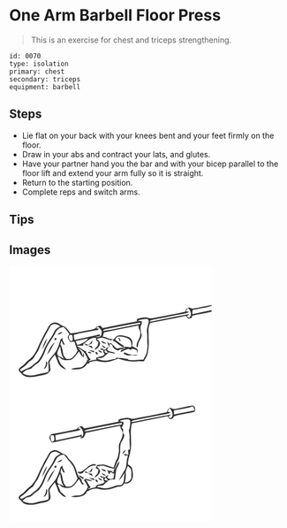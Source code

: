 # One Arm Barbell Floor Press
> This is an exercise for chest and triceps strengthening.

``` 
id: 0070 
type: isolation 
primary: chest 
secondary: triceps 
equipment: barbell 
``` 

## Steps

 - Lie flat on your back with your knees bent and your feet firmly on the floor.
 - Draw in your abs and contract your lats, and glutes.
 - Have your partner hand you the bar and with your bicep parallel to the floor lift and extend your arm fully so it is straight.
 - Return to the starting position.
 - Complete reps and switch arms.

## Tips


## Images

<svg width="275pt" height="173pt" viewBox="0 0 275 173" xmlns="http://www.w3.org/2000/svg">
  <g fill="#FFF">
    <path d="M0 0h275v52.61c-8.11 1.22-16.05 3.31-24.11 4.79-2.33.61-4.48-.63-6.55-1.5-2.92.67-4.44 3.06-5.22 5.78-14.26 3.39-28.76 5.68-43.1 8.7-3.35.9-6.64-.38-9.93-.88-4.24-.26-8.36 1.01-12.41 2.11-.13 1.05-.27 2.1-.4 3.15-15.46 3.03-30.92 6.06-46.37 9.17-1.03-1.07-2.06-2.14-3.08-3.22l-4.75 1.14c-2.22 4.02-7.11 4.04-11.08 4.89-8.26 1.45-16.37 3.79-24.77 4.39-3.06-4.13-5.72-9.14-11.19-10.35-4.01-2.38-8.97-6.33-13.72-3.51-4.35 1.72-5.62 6.49-7.91 10.09-2.86 4.34-4.8 9.18-7.31 13.71-4.31 8.59-7.13 18.66-15.07 24.75-4.16 2.89-7 7.25-11.24 10.03-1.87 1.23-3.83 2.74-4.07 5.16.47 1.69 2.07 2.68 3.18 3.93 2.38 3.27 6.2 5.26 10.24 5.36 7.3.64 14.28-1.92 21.4-3 3.73-.49 6.97-2.96 8.49-6.39-.05-3.65-1.27-7.19-1.22-10.85 1.61-3.77 4.61-6.74 7.18-9.87 1.15 2.73 2.45 5.4 3.39 8.21 1.33 5.71 6.39 10.41 12.02 11.77-2.22-2.66-5.07-4.68-7.33-7.28-1.73-2.98-2.81-6.3-4.32-9.39l2.43-.4c3.62 5.05 10.36 5.01 15.84 3.87 4.74-2.42 7.29-7.42 10.8-11.2 1.6 3.05 3.04 6.5 6.42 7.99.14-1.36.25-2.71.33-4.06-.48-.7-.96-1.41-1.43-2.11.14 1.26.41 3.76.55 5.02-1.14-1.94-2.14-3.97-2.56-6.2-1.67-2.04-3.38-4.05-5.08-6.07 2.44 1.77 5.01 3.38 7.26 5.4 3.24 3.05 4.9 7.27 6.72 11.23-.94.56-1.88 1.13-2.81 1.7l1.89-.22c-2.68 3.54-5.07 8.48-10.02 9.02-4.2.33-8.44.56-12.46 1.97 7.77 1.41 18.27 1.13 22.11-7.16.8-.08 1.59-.15 2.39-.22.32-.47.94-1.42 1.25-1.89 4-1.23 8.27-2.59 12.41-1.11 8.89 2.8 18.07-.29 26.22-3.84 8.33 2.9 17.23 4.84 26.09 3.78 2.94-.54 5.9.32 8.84-.02 2.31-4.02 5.14-8.09 5.51-12.86 2.02-9.95.55-20.1.76-30.15-.01-3.18 1.05-6.23 2.34-9.09 16.1-2.92 32.15-6.18 48.16-9.58 1.3 1.36 2.44 3 4.16 3.89 1.35-.28 2.68-.69 4-1.08.18-.68.54-2.04.72-2.71 8.6-2.77 17.72-3.3 26.41-5.74V173H0V0z"/>
    <path d="M249.11 59.53c8.51-2.43 17.5-2.78 25.88-5.73l.01 1.15v4.74c-8.8 1.65-17.49 3.8-26.31 5.3.12-1.82.14-3.66.42-5.46zM239.84 61.01a91.75 91.75 0 0 1 3.03-4.36c3.42 2.97 5.6 8.89 2.34 12.64-1.37 1.76-2.82-.86-4.13-1.36 1.33-.96 2.66-1.94 3.93-2.98-12.02 2.11-23.98 4.55-35.97 6.86-6.1 1.13-12.11 2.83-18.29 3.48 1.09-2.08 3.41-2.38 5.46-2.82 14.25-2.81 28.47-5.75 42.76-8.32 1.88-.28 3.64-1.07 5.27-2.03-1.1-.28-3.3-.83-4.4-1.11zM174.57 74.21c3.38-2.28 7.59-2.44 11.52-2.66 1.62-.34 2.78 1.08 3.45 2.34-.13 5.47-3.38 10.58-2.42 16.13.87 5.8.01 11.67.7 17.49-.41 5.05-.27 10.62-3.42 14.88-.87 1.44-1.57 2.97-2.26 4.5-6.98-.8-14.01 1.97-20.87-.18v-.83c-1.39-.12-2.77-.27-4.14-.43-3.63-1.56-7.72-.24-11.45-1.51-.44.62-.87 1.25-1.3 1.88-4.6-.04-8.81 2.28-13.4 2.2-4.02.09-8.24-.74-11.68-2.88 3.27-.79 7.62.11 10.02-2.81 1.75-2.03 4.52-2.98 5.8-5.42 3.01.81 6.07 1.64 9.23 1.32-1.87-1.4-4.11-1.92-6.37-2.22-1.29-.52-2.6-1.01-3.91-1.45-.38-.71-.75-1.41-1.12-2.11.88-.89 1.76-1.78 2.63-2.67-1.53.53-3.03 1.14-4.52 1.78l.78 1.27-3.84.57.01-1.24c-1.59-.25-3.17-.51-4.74-.8.2.39.62 1.17.82 1.56 1.2.32 2.4.64 3.61.95-.17 2.11.6 4.05 1.86 5.73-.93.72-1.86 1.46-2.78 2.19-3.01.41-5.92 1.31-8.76 2.39.07.63.22 1.89.29 2.52-3.95.16-7.68 1.53-11.44 2.62 1.16-1.11 2.5-1.98 3.9-2.74-3.1-2.66-4.16-6.98-6.82-10.09l1.62-1.56c-2 1.23-3.49-.5-5.06-1.32-2.91-1.96-6.12-3.49-8.75-5.84 2.94.12 5.9.24 8.83-.17.01-.54.05-1.61.07-2.15 5.29-3.64 10.26-9.76 17.46-8.12-.71 2.72.31 4.65 3.11 5.28-.26 2.04-.82 4.03-1.44 5.99-1.76 1.29-3.22 2.93-3.93 5.03 3.65-1.65 6.9-4.55 7.55-8.67.11-2.92-2.81-4.47-4.56-6.3 2.33-.54 4.61-1.26 6.96-1.7 4.48.58 8.45 2.98 12.9 3.7.63-.55 1.26-1.1 1.9-1.65-4.85.23-8.84-3.16-13.66-3.4.6-1.92 1.22-3.83 1.84-5.74 15.58-3.49 31.26-6.52 46.91-9.67-.99 4.34 3.36 7.48 2.38 11.78-.04 6.38-6.34 11.32-4.91 17.81.27.14.81.41 1.08.54.5-1.74.75-3.54 1.14-5.31 1.06-4.18 4.61-7.57 4.61-12.04-1.33-3.76-2.16-7.92-1.39-11.87 1.18-1.98 2.09-4.09 1.18-6.4-1.74-.13-3.48-.3-5.22-.5m-26.64 19.85c-3.42.64-4.35 4.64-7.46 5.75.21.35.63 1.04.84 1.39 5.32 2.05 8.61 7.34 14.27 8.8.12-.88.42-2.03-.66-2.42-3.86-2.26-7.16-5.3-10.99-7.6.87-2.15 2.32-4.9 5.07-4.55 5.03.02 10.48.87 14.45 4.21 2.74 2.62 2.57 6.64 2.55 10.13-3.42.29-6.84-1.1-10.2-.24l1.69 1.77c-2.32 1.43-6.16 1.95-6.36 5.26 3.39-1.18 6.53-2.93 9.89-4.17 1.69-1.16 2.88 2.06 4.38.62 2.44-1.99 5.52-.14 7.86 1.04.26 1.39.51 2.78.76 4.18.17-1.14.36-2.28.58-3.42-.1-.75-.23-1.49-.4-2.23-2.39-1.61-5.13-2.71-7.55-4.3 2.1-4.31.11-10.6-4.74-12.2-4.42-1.53-9.3-2.87-13.98-2.02m.39 2.39c.5 2.04.34 4.9 3.08 5.29-.54-2.03-1.4-3.97-3.08-5.29m-38.6 8.56c-.91.51-1.82 1.03-2.73 1.54-1.76-.64-3.57-1.18-5.43-1.49 1.06.99 2.26 1.8 3.48 2.57 2.34-.86 4.68-1.71 6.99-2.63.45-1.64.86-3.29 1.25-4.93-1.35 1.52-2.51 3.2-3.56 4.94m15.33-3.65c.94 3.27 4.27 3.54 7.17 3.58-2.16-1.62-4.68-2.61-7.17-3.58m7.61 1.17c1.71 2.31 2 5.24 3.34 7.73.09-1.25.26-3.75.35-4.99 1.2.54 2.41 1.06 3.61 1.63.08 3.32 3.28 5.56 5.96 6.96 1.66 1.19 3.23-.1 4.63-.96 2.33-.11 4.71-.29 6.33-2.24-3.69-.78-7.21.65-10.81 1.08-3.01-2.41-5.29-5.64-8.6-7.72-.45.42-.9.83-1.35 1.24-1.18-.88-2.33-1.8-3.46-2.73m-7.05 4.62c.97 2.17 2.93 4.7 5.56 3.22-1.83-1.12-3.68-2.19-5.56-3.22m-18.6.64c2.13 1.42 4.25 2.95 6.74 3.71-.67-1.18-1.35-2.33-2.04-3.49-1.57-.07-3.14-.15-4.7-.22m.7 6.41c2.56 1.18 5.22 2.08 7.91 2.89-.13-.52-.41-1.56-.54-2.08-2.43-.5-4.89-.81-7.37-.81m12.88-.74c1.11 2.52 3.27 4.21 6.16 3.71-1.78-1.64-3.92-2.82-6.16-3.71m-13.57 3.87c1.38.84 3.3 1.09 4.8.45-.44-1.54-3.18-1.41-4.59-1.73-.05.32-.15.96-.21 1.28m10.34-.98c-.69 1.49 1.17 3.82 2.8 3.27.72-1.41-1.32-3.7-2.8-3.27m37.87 2.44c1.99.81 3.92 1.84 6.01 2.37 2.28.03 4.49-1.01 6.77-.48 2.05.16 4.46 1.41 6.07-.6-5.61.98-11.29-.16-16.35-2.65-1.38-1.43-1.77.69-2.5 1.36z"/>
    <path d="M131.23 85.35c15.43-2.78 30.76-6.36 46.22-8.85l1.05 1.64c-17.23 2.91-34.21 7.32-51.51 9.76 1.12-1.3 2.46-2.42 4.24-2.55zM55.99 81c1.35-1.34 3.21-2.06 4.99-2.62 3.24-.49 5.92 1.84 8.69 3.1-3.2 1.61-6.71 3.41-8.28 6.85-3.95 9.05-11.08 16.37-14.39 25.74-1.76 5.11-4.49 9.81-7.68 14.15-2.22 2.18-5.05 3.63-7.22 5.88-3.79 4.2-9.79 4.71-14.29 7.9-1.58 1.57-4.19-1.14-2.27-2.49 3.51-2.4 6.99-4.87 9.76-8.14 2.56-3.14 7.09-4.38 8.66-8.32 1.83-3.86 5.11-6.87 6.49-10.98C44.49 101.16 50.68 91.28 55.99 81m-11.5 31.99c2.87-4.79 5.4-9.89 7.16-15.2-3.93 4.17-5.4 9.9-7.16 15.2z"/>
    <path d="M66.99 84.91c1.92-1.72 4.49-2.17 6.96-2.5 3.03 2.73 5.16 6.2 7.67 9.38-.75 1.45-1.79 2.82-2.13 4.45.34 2.53 2.07 4.57 3.49 6.59 1.87-.14 3.75-.27 5.62-.43 1.29 4.04 2.4 8.17 4.26 12-1.65 3.83-4.33 7.19-7.47 9.91-2.04 1.9-5 1.32-7.54 1.65-2.26-2.24-4.45-4.78-4.82-8.09-.5-4.14-1.35-8.28-3.56-11.89.52-1.67 1.03-3.35 1.54-5.03.72 1.67 1.4 3.37 2.09 5.06l2.32.92c-.78-2.38-1.76-4.71-3.08-6.85.03-.73.09-2.19.13-2.91-.96.98-2.45 1.56-3.07 2.84-1.85 7.33-4.51 14.78-9.69 20.46-2.29 2.82-4.83 5.49-6.66 8.66-.29 4.66 1.2 9.37.05 14.05-5 2.15-10.58 2.06-15.71 3.79-6.41 1.93-13.7 2-19.37-1.98 1.59-1.53 3.22-3.05 5.15-4.15 2.53-1.08 5.69-.84 7.69-3 2.62-2.77 5.7-4.97 8.89-7.02 5.41-5.31 7.72-12.74 10.59-19.56 2.31-5.67 6.28-10.4 9.37-15.63 2.69-3.4 3.55-8.15 7.28-10.72m-1.56 8.15c2.55-.56 5.46-1.22 6.55-3.91-2.55.56-4.93 1.81-6.55 3.91m-2.07 4.22c-1.27-.01-2.37 1.63-1.68 2.76 1.52 1.34 3.74-2.16 1.68-2.76m-11.85 22.9c4.44-5.21 7.02-11.66 10.58-17.44-5.12 4.63-8.47 10.93-10.58 17.44m-1.66 9.49c.6 3.74-1.14 6.97-3.14 9.97 4.37-1.37 5.27-6.12 4.78-10.11-.41.04-1.23.11-1.64.14zM118.08 84.35c.55-.57 1.65-1.73 2.2-2.31 2.56 1.04 3.76 3.65 5.26 5.77-.29 2.51.56 6-2.08 7.5-1.83 1.67-4.21.7-6.32.32 2.03-.23 4.06-.42 6.09-.6 0-.65-.01-1.94-.01-2.59-11.5 2.78-23.07 5.27-34.66 7.61-.27-2.33-.68-4.64-1.09-6.95 10.44-2.63 21.12-4.24 31.67-6.38 1.41.08 1.89-1.22 2.46-2.22-.88-.04-2.64-.11-3.52-.15z"/>
    <path d="M81.13 94.93c-.07-2.23 2.75-1.34 4.07-1.91.71 2.63 1.69 5.42.54 8.09-3.15 2.24-5.63-3.53-4.61-6.18zM90.34 101.45c5.57-1.11 11.13-2.24 16.7-3.37-.58.73-1.73 2.2-2.31 2.93-3.96 2.51-7.79 5.38-12.69 5.55-.58-1.7-1.14-3.4-1.7-5.11zM68.95 108.43c1.46 6 1.27 12.72 5.87 17.49-2.62-1.83-5.55-3.02-8.5-4.19-3.01-4.38 1.25-9.12 2.63-13.3zM129.67 115.92c-1.18-2.2 1.74-1.71 2.82-2.33l-1.03 1.16c.78.65 2.34 1.97 3.12 2.63-1.5-.14-4.94.92-4.91-1.46z"/>
  </g>
  <g fill="#333">
    <path d="M250.89 57.4c8.06-1.48 16-3.57 24.11-4.79v2.34l-.01-1.15c-8.38 2.95-17.37 3.3-25.88 5.73-.28 1.8-.3 3.64-.42 5.46 8.82-1.5 17.51-3.65 26.31-5.3v1.97c-8.69 2.44-17.81 2.97-26.41 5.74-.18.67-.54 2.03-.72 2.71-1.32.39-2.65.8-4 1.08-1.72-.89-2.86-2.53-4.16-3.89-16.01 3.4-32.06 6.66-48.16 9.58-1.29 2.86-2.35 5.91-2.34 9.09-.21 10.05 1.26 20.2-.76 30.15-.37 4.77-3.2 8.84-5.51 12.86-2.94.34-5.9-.52-8.84.02-8.86 1.06-17.76-.88-26.09-3.78-8.15 3.55-17.33 6.64-26.22 3.84-4.14-1.48-8.41-.12-12.41 1.11-.31.47-.93 1.42-1.25 1.89-.8.07-1.59.14-2.39.22-3.84 8.29-14.34 8.57-22.11 7.16 4.02-1.41 8.26-1.64 12.46-1.97 4.95-.54 7.34-5.48 10.02-9.02l-1.89.22c.93-.57 1.87-1.14 2.81-1.7-1.82-3.96-3.48-8.18-6.72-11.23-2.25-2.02-4.82-3.63-7.26-5.4 1.7 2.02 3.41 4.03 5.08 6.07.42 2.23 1.42 4.26 2.56 6.2-.14-1.26-.41-3.76-.55-5.02.47.7.95 1.41 1.43 2.11-.08 1.35-.19 2.7-.33 4.06-3.38-1.49-4.82-4.94-6.42-7.99-3.51 3.78-6.06 8.78-10.8 11.2-5.48 1.14-12.22 1.18-15.84-3.87l-2.43.4c1.51 3.09 2.59 6.41 4.32 9.39 2.26 2.6 5.11 4.62 7.33 7.28-5.63-1.36-10.69-6.06-12.02-11.77-.94-2.81-2.24-5.48-3.39-8.21-2.57 3.13-5.57 6.1-7.18 9.87-.05 3.66 1.17 7.2 1.22 10.85-1.52 3.43-4.76 5.9-8.49 6.39-7.12 1.08-14.1 3.64-21.4 3-4.04-.1-7.86-2.09-10.24-5.36-1.11-1.25-2.71-2.24-3.18-3.93.24-2.42 2.2-3.93 4.07-5.16 4.24-2.78 7.08-7.14 11.24-10.03 7.94-6.09 10.76-16.16 15.07-24.75 2.51-4.53 4.45-9.37 7.31-13.71 2.29-3.6 3.56-8.37 7.91-10.09 4.75-2.82 9.71 1.13 13.72 3.51 5.47 1.21 8.13 6.22 11.19 10.35 8.4-.6 16.51-2.94 24.77-4.39 3.97-.85 8.86-.87 11.08-4.89l4.75-1.14c1.02 1.08 2.05 2.15 3.08 3.22 15.45-3.11 30.91-6.14 46.37-9.17.13-1.05.27-2.1.4-3.15 4.05-1.1 8.17-2.37 12.41-2.11 3.29.5 6.58 1.78 9.93.88 14.34-3.02 28.84-5.31 43.1-8.7.78-2.72 2.3-5.11 5.22-5.78 2.07.87 4.22 2.11 6.55 1.5m-11.05 3.61c1.1.28 3.3.83 4.4 1.11-1.63.96-3.39 1.75-5.27 2.03-14.29 2.57-28.51 5.51-42.76 8.32-2.05.44-4.37.74-5.46 2.82 6.18-.65 12.19-2.35 18.29-3.48 11.99-2.31 23.95-4.75 35.97-6.86-1.27 1.04-2.6 2.02-3.93 2.98 1.31.5 2.76 3.12 4.13 1.36 3.26-3.75 1.08-9.67-2.34-12.64a91.75 91.75 0 0 0-3.03 4.36m-65.27 13.2c1.74.2 3.48.37 5.22.5.91 2.31 0 4.42-1.18 6.4-.77 3.95.06 8.11 1.39 11.87 0 4.47-3.55 7.86-4.61 12.04-.39 1.77-.64 3.57-1.14 5.31-.27-.13-.81-.4-1.08-.54-1.43-6.49 4.87-11.43 4.91-17.81.98-4.3-3.37-7.44-2.38-11.78-15.65 3.15-31.33 6.18-46.91 9.67-.62 1.91-1.24 3.82-1.84 5.74 4.82.24 8.81 3.63 13.66 3.4-.64.55-1.27 1.1-1.9 1.65-4.45-.72-8.42-3.12-12.9-3.7-2.35.44-4.63 1.16-6.96 1.7 1.75 1.83 4.67 3.38 4.56 6.3-.65 4.12-3.9 7.02-7.55 8.67.71-2.1 2.17-3.74 3.93-5.03.62-1.96 1.18-3.95 1.44-5.99-2.8-.63-3.82-2.56-3.11-5.28-7.2-1.64-12.17 4.48-17.46 8.12-.02.54-.06 1.61-.07 2.15-2.93.41-5.89.29-8.83.17 2.63 2.35 5.84 3.88 8.75 5.84 1.57.82 3.06 2.55 5.06 1.32l-1.62 1.56c2.66 3.11 3.72 7.43 6.82 10.09-1.4.76-2.74 1.63-3.9 2.74 3.76-1.09 7.49-2.46 11.44-2.62-.07-.63-.22-1.89-.29-2.52 2.84-1.08 5.75-1.98 8.76-2.39.92-.73 1.85-1.47 2.78-2.19-1.26-1.68-2.03-3.62-1.86-5.73-1.21-.31-2.41-.63-3.61-.95-.2-.39-.62-1.17-.82-1.56 1.57.29 3.15.55 4.74.8l-.01 1.24 3.84-.57-.78-1.27c1.49-.64 2.99-1.25 4.52-1.78-.87.89-1.75 1.78-2.63 2.67.37.7.74 1.4 1.12 2.11 1.31.44 2.62.93 3.91 1.45 2.26.3 4.5.82 6.37 2.22-3.16.32-6.22-.51-9.23-1.32-1.28 2.44-4.05 3.39-5.8 5.42-2.4 2.92-6.75 2.02-10.02 2.81 3.44 2.14 7.66 2.97 11.68 2.88 4.59.08 8.8-2.24 13.4-2.2.43-.63.86-1.26 1.3-1.88 3.73 1.27 7.82-.05 11.45 1.51 1.37.16 2.75.31 4.14.43v.83c6.86 2.15 13.89-.62 20.87.18.69-1.53 1.39-3.06 2.26-4.5 3.15-4.26 3.01-9.83 3.42-14.88-.69-5.82.17-11.69-.7-17.49-.96-5.55 2.29-10.66 2.42-16.13-.67-1.26-1.83-2.68-3.45-2.34-3.93.22-8.14.38-11.52 2.66m-43.34 11.14c-1.78.13-3.12 1.25-4.24 2.55 17.3-2.44 34.28-6.85 51.51-9.76l-1.05-1.64c-15.46 2.49-30.79 6.07-46.22 8.85M55.99 81c-5.31 10.28-11.5 20.16-15.54 31.07-1.38 4.11-4.66 7.12-6.49 10.98-1.57 3.94-6.1 5.18-8.66 8.32-2.77 3.27-6.25 5.74-9.76 8.14-1.92 1.35.69 4.06 2.27 2.49 4.5-3.19 10.5-3.7 14.29-7.9 2.17-2.25 5-3.7 7.22-5.88 3.19-4.34 5.92-9.04 7.68-14.15 3.31-9.37 10.44-16.69 14.39-25.74 1.57-3.44 5.08-5.24 8.28-6.85-2.77-1.26-5.45-3.59-8.69-3.1-1.78.56-3.64 1.28-4.99 2.62m11 3.91c-3.73 2.57-4.59 7.32-7.28 10.72-3.09 5.23-7.06 9.96-9.37 15.63-2.87 6.82-5.18 14.25-10.59 19.56-3.19 2.05-6.27 4.25-8.89 7.02-2 2.16-5.16 1.92-7.69 3-1.93 1.1-3.56 2.62-5.15 4.15 5.67 3.98 12.96 3.91 19.37 1.98 5.13-1.73 10.71-1.64 15.71-3.79 1.15-4.68-.34-9.39-.05-14.05 1.83-3.17 4.37-5.84 6.66-8.66 5.18-5.68 7.84-13.13 9.69-20.46.62-1.28 2.11-1.86 3.07-2.84-.04.72-.1 2.18-.13 2.91 1.32 2.14 2.3 4.47 3.08 6.85l-2.32-.92c-.69-1.69-1.37-3.39-2.09-5.06-.51 1.68-1.02 3.36-1.54 5.03 2.21 3.61 3.06 7.75 3.56 11.89.37 3.31 2.56 5.85 4.82 8.09 2.54-.33 5.5.25 7.54-1.65 3.14-2.72 5.82-6.08 7.47-9.91-1.86-3.83-2.97-7.96-4.26-12-1.87.16-3.75.29-5.62.43-1.42-2.02-3.15-4.06-3.49-6.59.34-1.63 1.38-3 2.13-4.45-2.51-3.18-4.64-6.65-7.67-9.38-2.47.33-5.04.78-6.96 2.5m51.09-.56c.88.04 2.64.11 3.52.15-.57 1-1.05 2.3-2.46 2.22-10.55 2.14-21.23 3.75-31.67 6.38.41 2.31.82 4.62 1.09 6.95 11.59-2.34 23.16-4.83 34.66-7.61 0 .65.01 1.94.01 2.59-2.03.18-4.06.37-6.09.6 2.11.38 4.49 1.35 6.32-.32 2.64-1.5 1.79-4.99 2.08-7.5-1.5-2.12-2.7-4.73-5.26-5.77-.55.58-1.65 1.74-2.2 2.31M81.13 94.93c-1.02 2.65 1.46 8.42 4.61 6.18 1.15-2.67.17-5.46-.54-8.09-1.32.57-4.14-.32-4.07 1.91m9.21 6.52c.56 1.71 1.12 3.41 1.7 5.11 4.9-.17 8.73-3.04 12.69-5.55.58-.73 1.73-2.2 2.31-2.93-5.57 1.13-11.13 2.26-16.7 3.37m-21.39 6.98c-1.38 4.18-5.64 8.92-2.63 13.3 2.95 1.17 5.88 2.36 8.5 4.19-4.6-4.77-4.41-11.49-5.87-17.49m60.72 7.49c-.03 2.38 3.41 1.32 4.91 1.46-.78-.66-2.34-1.98-3.12-2.63l1.03-1.16c-1.08.62-4 .13-2.82 2.33z"/>
    <path d="M65.43 93.06c1.62-2.1 4-3.35 6.55-3.91-1.09 2.69-4 3.35-6.55 3.91zM147.93 94.06c4.68-.85 9.56.49 13.98 2.02 4.85 1.6 6.84 7.89 4.74 12.2 2.42 1.59 5.16 2.69 7.55 4.3.17.74.3 1.48.4 2.23-.22 1.14-.41 2.28-.58 3.42-.25-1.4-.5-2.79-.76-4.18-2.34-1.18-5.42-3.03-7.86-1.04-1.5 1.44-2.69-1.78-4.38-.62-3.36 1.24-6.5 2.99-9.89 4.17.2-3.31 4.04-3.83 6.36-5.26l-1.69-1.77c3.36-.86 6.78.53 10.2.24.02-3.49.19-7.51-2.55-10.13-3.97-3.34-9.42-4.19-14.45-4.21-2.75-.35-4.2 2.4-5.07 4.55 3.83 2.3 7.13 5.34 10.99 7.6 1.08.39.78 1.54.66 2.42-5.66-1.46-8.95-6.75-14.27-8.8-.21-.35-.63-1.04-.84-1.39 3.11-1.11 4.04-5.11 7.46-5.75zM63.36 97.28c2.06.6-.16 4.1-1.68 2.76-.69-1.13.41-2.77 1.68-2.76z"/>
    <path d="M148.32 96.45c1.68 1.32 2.54 3.26 3.08 5.29-2.74-.39-2.58-3.25-3.08-5.29zM44.49 112.99c1.76-5.3 3.23-11.03 7.16-15.2-1.76 5.31-4.29 10.41-7.16 15.2zM109.72 105.01c1.05-1.74 2.21-3.42 3.56-4.94-.39 1.64-.8 3.29-1.25 4.93-2.31.92-4.65 1.77-6.99 2.63-1.22-.77-2.42-1.58-3.48-2.57 1.86.31 3.67.85 5.43 1.49.91-.51 1.82-1.03 2.73-1.54zM125.05 101.36c2.49.97 5.01 1.96 7.17 3.58-2.9-.04-6.23-.31-7.17-3.58zM51.51 120.18c2.11-6.51 5.46-12.81 10.58-17.44-3.56 5.78-6.14 12.23-10.58 17.44zM132.66 102.53c1.13.93 2.28 1.85 3.46 2.73.45-.41.9-.82 1.35-1.24 3.31 2.08 5.59 5.31 8.6 7.72 3.6-.43 7.12-1.86 10.81-1.08-1.62 1.95-4 2.13-6.33 2.24-1.4.86-2.97 2.15-4.63.96-2.68-1.4-5.88-3.64-5.96-6.96-1.2-.57-2.41-1.09-3.61-1.63-.09 1.24-.26 3.74-.35 4.99-1.34-2.49-1.63-5.42-3.34-7.73zM125.61 107.15c1.88 1.03 3.73 2.1 5.56 3.22-2.63 1.48-4.59-1.05-5.56-3.22zM107.01 107.79c1.56.07 3.13.15 4.7.22.69 1.16 1.37 2.31 2.04 3.49-2.49-.76-4.61-2.29-6.74-3.71zM107.71 114.2c2.48 0 4.94.31 7.37.81.13.52.41 1.56.54 2.08-2.69-.81-5.35-1.71-7.91-2.89zM120.59 113.46c2.24.89 4.38 2.07 6.16 3.71-2.89.5-5.05-1.19-6.16-3.71zM107.02 117.33c.06-.32.16-.96.21-1.28 1.41.32 4.15.19 4.59 1.73-1.5.64-3.42.39-4.8-.45zM117.36 116.35c1.48-.43 3.52 1.86 2.8 3.27-1.63.55-3.49-1.78-2.8-3.27zM155.23 118.79c.73-.67 1.12-2.79 2.5-1.36 5.06 2.49 10.74 3.63 16.35 2.65-1.61 2.01-4.02.76-6.07.6-2.28-.53-4.49.51-6.77.48-2.09-.53-4.02-1.56-6.01-2.37zM49.85 129.67c.41-.03 1.23-.1 1.64-.14.49 3.99-.41 8.74-4.78 10.11 2-3 3.74-6.23 3.14-9.97z"/>
  </g>
</svg>

<svg width="275pt" height="173pt" viewBox="0 0 275 173" xmlns="http://www.w3.org/2000/svg">
  <g fill="#FFF">
    <path d="M0 0h275v173H0V0m224.97 20.54c-2 .42-3.7-.87-5.41-1.62-3.17.37-4.71 2.9-5.33 5.77-14.67 3.38-29.52 5.87-44.27 8.85-3.05.83-5.95-.7-8.91-1.15-4.23-.05-8.36 1-12.37 2.25l-.36 3.08c-15.47 3.11-30.96 6.09-46.42 9.21-1.06-1.09-2.1-2.2-3.14-3.31-3.27.16-5.61 2.08-7.72 4.34-10.56 2.35-21.19 4.66-31.91 6.21-2.52.31-4.27 2.62-4.64 5 .37 2.56 2.04 4.67 3.42 6.77 2.71-.23 5.37-.78 7.98-1.52 10.28-2.31 20.69-4.05 30.89-6.68.62.42 1.24.85 1.85 1.29l-2.87-.16 2.1 1.49c3.93-.4 5.06-4.28 6-7.46 15.5-3.62 31.17-6.49 46.77-9.67.41 2.75 1.73 5.16 3.01 7.57 1.76 5.75-1.66 10.99-3.86 16.04-2.02 4.06.2 8.68-1.13 12.87-.81 2.62-.48 5.59-2 7.96-2.39 3.71-3.4 8.07-4.69 12.24-4.46-.75-8.45-3-12.87-3.88-3.25-.79-6.5.52-9.78.42-.6 1.51-1.18 3.02-1.72 4.55l3.69 1.41c-.31 2.09-.86 4.13-1.46 6.15-1.78 1.34-3.34 2.97-3.85 5.2 3.52-1.9 6.8-4.71 7.49-8.88-.16-2.85-2.84-4.47-4.5-6.47 3.67-.33 7.46-2.08 11.06-.43 4.01 1.54 8.13 2.67 12.38 3.36-.22 1.8-.38 3.62-.96 5.34-.71-.54-2.13-1.64-2.84-2.18l-.76-.19c-1.97.95-3.68-.96-5.43-1.58 2.11 1.6 1.79 4.63 3.31 6.37.93-.97 1.12-3.47 2.96-2.98.41.39 1.22 1.18 1.62 1.57l2.4.44c-.44 2.16-.8 4.33-1.06 6.52-1.38.32-2.75.64-4.13.95-.86-.24-2.58-.72-3.44-.97-.36-.68-.71-1.35-1.06-2.03a7.48 7.48 0 0 0 1.83-2.37c-2.23.05-3.59 2.39-5.52 3.28-1.77-1.34-3.97-1.73-6.03-2.35.2.44.59 1.32.79 1.76 1.19.32 2.37.64 3.57.94-.07 2.12.7 4.06 1.86 5.8-.91.7-1.82 1.41-2.72 2.12-2.75.42-5.43 1.17-8.04 2.11a81.1 81.1 0 0 1-1.67 2.84c-3.53.48-6.91 1.64-10.33 2.62.58-1.57 3.72-1.52 3.71-2.94-2.8-2.97-4.12-7.03-6.67-10.22 2.85 1.62 6.14 2.39 9.35 1.49-2.97-1.06-6.08-1.67-9.1-2.58-.92.55-1.84 1.12-2.74 1.71 2.57 3.02 4.22 6.65 5.75 10.27-1.08.47-2.16.94-3.24 1.4.58-.04 1.75-.13 2.33-.17-2.66 3.7-5.14 8.68-10.22 9.25-4.16.16-8.35.44-12.28 1.91 7.24 1.26 15.72.98 21.07-4.77.09-.53.25-1.58.33-2.1 1.79-.36 3.49-1.01 4.74-2.4 3.85-1.48 8.14-2.64 12.18-1.11 7.58 2.42 15.58.26 22.82-2.31 3.18-1.48 7.06-.41 9.86-2.85.46-.9.94-1.78 1.43-2.66 4.28 1.56 9.35-1.14 10.85-5.35 2.16-4.71.76-9.99-.08-14.84-.61-2.82-3.44-4.09-5.6-5.53-.11-6.44 2.78-12.24 3.5-18.55 2.37-12.26-1.52-24.98 2.02-37.09 16.03-3.11 32.09-6.15 48.04-9.66 1.27 1.46 2.36 3.21 4.14 4.11 2.35-.19 4.03-1.95 5.09-3.9 7.53-2.81 15.7-3.26 23.48-5.13 1.77-.57 4.85-.32 4.95-2.84.38-2.4-.22-6.16-3.02-6.69-8.24 1.07-16.27 3.45-24.47 4.74m-171 60.34c-2.71 5.55-6.38 10.54-8.79 16.25-5.43 9.24-7.81 20.58-16.11 27.9-3.65 2.31-6.32 5.7-9.41 8.64-2.34 2.41-6.53 3.42-6.92 7.29.18 1.86 2.11 2.69 3.29 3.85 1.84 3.23 5.35 4.98 8.95 5.38 5.4.51 10.87-.17 16.04-1.74 4.89-1.05 10.86-1.01 14.31-5.2 2.38-4.42-1.7-9.55-.21-14.12 1.94-3.23 4.42-6.11 6.88-8.94 1.76 3.98 3.55 7.95 4.68 12.16 2.94 3.2 5.96 7.25 10.63 7.7-2.27-2.71-5.03-4.94-7.68-7.25-.96-3.24-2.47-6.27-3.92-9.3.64-.11 1.93-.33 2.58-.45 2.55 4.01 7.37 4.88 11.78 4.42 7.29.53 10.4-7.35 14.78-11.7 1.3 2.4 2.59 4.83 4.07 7.13.82.01 2.44.02 3.26.03-2.16-1.58-4.3-3.55-3.84-6.5-1.44-1.52-2.78-3.13-4.22-4.65-2.67-4.97-3.15-10.83-6.38-15.53-2.05-4.15-6.27-6.54-8.5-10.57-1.5-2.77-4.52-3.91-7.34-4.86-3.22-2.21-6.73-4.63-10.8-4.61-2.7.83-5.59 2.19-7.13 4.67m50.58 20.11c-2.81 1.5-5.12 4.19-8.34 4.71-.93.46-3.94-.63-3.03 1.14 1.13.59 2.3 1.1 3.46 1.62 1.13-.38 2.26-.76 3.38-1.14.99-2.31 3.14-3.68 5.01-5.21 2.12-1.57 4.05-3.54 6.65-4.3 1.99-1.02 4.27-.35 6.34-1.01-.53-1.69-2.57-1.65-4-1.49-3.57 1.06-7.14 2.66-9.47 5.68m5.17 4c-.9.54-1.79 1.08-2.68 1.63-1.45-.33-2.93-1.71-4.46-1.03-.02.2-.07.6-.1.8 3.16 1.99 6.55-.28 9.57-1.39.43-1.68.85-3.36 1.23-5.04-1.32 1.58-2.48 3.28-3.56 5.03m15.24-3.47c1.18 2.91 4.19 3.3 6.95 3.66-.63-.66-1.25-1.31-1.88-1.96-1.7-.52-3.38-1.13-5.07-1.7m.5 5.62c1.17 2.31 3.22 4.52 6.04 3.39-2-1.16-3.98-2.35-6.04-3.39m-18.58.63c2.24 1.43 4.44 3 7.01 3.77-.76-1.19-1.53-2.37-2.3-3.55-1.57-.08-3.14-.15-4.71-.22m-12.1 3.04c.77 2.27 3.59 2.95 5.12 4.63.59-.45 1.18-.9 1.76-1.35-2.31-1.02-4.23-3.26-6.88-3.28m12.9 3.26c2.54 1.26 5.21 2.2 7.91 3.06-.12-.53-.37-1.59-.49-2.12-2.45-.47-4.93-.83-7.42-.94m12.81-.71c1.17 2.57 3.4 4.31 6.36 3.84-1.89-1.63-4.07-2.86-6.36-3.84m-3.15 2.98c-.66 1.5 1.23 3.87 2.85 3.26.65-1.43-1.36-3.67-2.85-3.26z"/>
    <path d="M223.77 22.47c8.58-2.29 17.69-2.57 25.98-5.87.79 1.88 1.53 3.77 2.2 5.7-9.35 1.88-18.67 3.98-28.06 5.67-.02-1.84-.07-3.67-.12-5.5zM214.83 24.02c.99-1.5 2-2.98 3.05-4.43 3.61 3.18 6.07 10.28 1.31 13.46-1.08-.66-2.14-1.35-3.16-2.08 1.37-.99 2.72-2 4.03-3.07-16.38 3.06-32.76 6.17-49.07 9.63-1.75.35-3.55.51-5.32.69 1.26-1.75 3.3-2.35 5.31-2.7 14.33-2.84 28.65-5.8 43.03-8.38 1.89-.29 3.64-1.12 5.3-2.03-1.12-.27-3.36-.82-4.48-1.09zM149.56 36.99c3.51-1.75 7.48-2.45 11.39-2.45 1.44.02 3.28.86 3.48 2.47.12 4.38-.45 8.82-1.94 12.96.98 3.97 1.27 8.08.87 12.16.08 4.34.72 8.69.31 13.04-.57.32-1.71.95-2.28 1.26.2 1.94.4 3.88.61 5.81-2.2-.24-4.4-.4-6.61-.45 1.49 1.24 3.22 3.71 4.87.97.34.45.68.92 1 1.39-2.74 5.98-.81 13.02-4.14 18.85-2.84 4.89-6.09 9.59-8.24 14.87 3.09-3.27 5.72-6.96 7.83-10.94-.79 5.03-.05 10.59-2.77 15.13-2.08 2.87-5.99 1.15-8.84 2.28-4.58 1.62-9.16 3.77-14.13 3.68-3.99.26-7.74-1.43-11.69-1.67.38-.35 1.15-1.05 1.53-1.4l.72-.21c2.37-.55 5.36.15 7.18-1.82 1.97-2.09 4.45-3.6 6.45-5.65 2.66-1.21 5.48-2 8.34-.95.58-3.79 1.02-7.6 1.52-11.4.22-4.83 4.58-8.29 4.53-13.19-3.54 3.24-4.76 8.06-6.9 12.2 1.02-5.87 3.86-11.19 6.52-16.45.5-3.13 1.1-6.24 1.64-9.37-.11-3.54-.22-7.14.62-10.61 1.46-4.28 5.5-7.52 4.73-12.45-.43-.48-1.31-1.44-1.74-1.93.1-1.68.24-3.36.44-5.03-.49-.5-1.45-1.5-1.93-2 .79-2.45 2.55-4.66 2.44-7.33-1.56-1.46-3.92-1.16-5.81-1.77m4.1 44.53c2.18-1.15 3.77-3.05 4.7-5.31-2.38.93-3.96 2.91-4.7 5.31z"/>
    <path d="M106.21 48.35c15.55-2.94 31.05-6.15 46.59-9.1l.12 2.11c-12.11 1.88-24.04 4.74-36.08 6.98-4.98.9-9.9 2.3-14.99 2.52 1.22-1.19 2.59-2.33 4.36-2.51zM93.38 47.47c.48-.73 1.46-2.19 1.95-2.92 4.34 3.06 7.28 9.19 3.47 13.91l-.28-2.57-.67-.82c-.86.7-1.84 1.13-2.93 1.29-10.55 2.1-21 4.75-31.57 6.74-.23-2.35-.52-4.7-.85-7.03 9.37-2.32 18.91-3.86 28.38-5.7 2.14-.5 4.93-.35 5.87-2.81-.85-.02-2.53-.07-3.37-.09zM56.38 56.28c.99.01 2.98.02 3.97.03.88 3.08 2.29 8.41-2.41 8.7-1.58-2.66-2.28-5.68-1.56-8.73zM55.98 81.01c2.12-1.82 5.15-3.39 7.98-2.37 1.99.75 3.82 1.85 5.72 2.79-3.43 1.75-7.14 3.79-8.63 7.57-3.8 8.54-10.48 15.49-13.74 24.31-2.73 6.9-5.89 14.44-12.49 18.47-2.76 2.07-4.93 5.03-8.33 6.12-3.49 1.05-6.54 3.06-9.8 4.61-2.02-.09-2.37-2.62-.62-3.42 3.65-2.27 6.9-5.07 9.77-8.26 2.5-2.81 6.66-4.06 8.11-7.76 1.78-3.72 4.88-6.66 6.32-10.57 4.07-11.06 10.33-21.08 15.71-31.49m-11.52 32.01c2.88-4.83 5.48-9.95 7.2-15.32-3.87 4.27-5.43 9.97-7.2 15.32z"/>
    <path d="M66.99 84.9c1.93-1.7 4.5-2.12 6.95-2.52 2.36 2.25 4.33 4.82 6.2 7.49 3.35 3.54 6.68 7.35 8.28 12.05 1.42 4.22 2.53 8.56 4.45 12.59a29.348 29.348 0 0 1-7.48 9.81c-2.05 1.88-5 1.32-7.53 1.66-6.51-4.86-4.17-13.83-8.39-20.03.53-1.68 1.04-3.38 1.55-5.07.72 1.72 1.39 3.45 2.08 5.17l2.4.84c-1.12-3.18-3.13-6.08-3.34-9.53-1.11 1.08-2.84 1.84-3.02 3.58-.88 4.12-2.53 8.01-4.25 11.84-2.81 6.24-8.45 10.54-11.86 16.39-.25 4.66 1.28 9.39-.01 14.04-5.18 2.14-10.91 2.12-16.2 3.91-6.27 1.83-13.3 1.7-18.83-2.12 1.59-1.51 3.21-3.02 5.12-4.12 2.77-1.13 6.2-1 8.26-3.51 2.44-2.64 5.45-4.59 8.4-6.58 7.6-7.43 8.79-18.69 14.73-27.21 2.4-3.3 4.44-6.83 6.7-10.22 1.69-2.96 2.83-6.47 5.79-8.46m-1.85 8.07c2.71-.39 5.75-1.07 6.87-3.91-2.59.69-4.93 2.06-6.87 3.91m-1.77 4.33c-1.28-.04-2.39 1.65-1.63 2.76 1.53 1.31 3.68-2.19 1.63-2.76m-11.85 23c4.35-5.36 7.03-11.8 10.66-17.64-5.19 4.67-8.61 11.03-10.66 17.64m-1.64 9.38c.55 3.77-1.13 7.01-3.29 9.95 4.52-1.25 5.36-6.13 4.9-10.15l-1.61.2zM161.04 97.62c2.07 1.66 4.21 3.57 4.69 6.32.43 3.38.21 6.79.27 10.19-1.62 3.71-4.95 6.19-9.09 6.14 1.31-3.92 1.66-8.07 1.3-12.18-.61-3.78 1.88-6.98 2.83-10.47z"/>
    <path d="M68.99 108.37c1.34 6.05 1.27 12.83 5.91 17.59-2.42-1.53-4.94-2.87-7.64-3.8-1.74-.45-2.02-2.62-2.09-4.13.71-3.41 2.47-6.49 3.82-9.66zM130.06 117.08c-1.77-1.21.44-2.6.9-3.81 1.09 1.57 2.36 3.01 3.64 4.43-1.52-.13-3.06-.19-4.54-.62z"/>
  </g>
  <g fill="#333">
    <path d="M224.97 20.54c8.2-1.29 16.23-3.67 24.47-4.74 2.8.53 3.4 4.29 3.02 6.69-.1 2.52-3.18 2.27-4.95 2.84-7.78 1.87-15.95 2.32-23.48 5.13-1.06 1.95-2.74 3.71-5.09 3.9-1.78-.9-2.87-2.65-4.14-4.11-15.95 3.51-32.01 6.55-48.04 9.66-3.54 12.11.35 24.83-2.02 37.09-.72 6.31-3.61 12.11-3.5 18.55 2.16 1.44 4.99 2.71 5.6 5.53.84 4.85 2.24 10.13.08 14.84-1.5 4.21-6.57 6.91-10.85 5.35-.49.88-.97 1.76-1.43 2.66-2.8 2.44-6.68 1.37-9.86 2.85-7.24 2.57-15.24 4.73-22.82 2.31-4.04-1.53-8.33-.37-12.18 1.11-1.25 1.39-2.95 2.04-4.74 2.4-.08.52-.24 1.57-.33 2.1-5.35 5.75-13.83 6.03-21.07 4.77 3.93-1.47 8.12-1.75 12.28-1.91 5.08-.57 7.56-5.55 10.22-9.25-.58.04-1.75.13-2.33.17 1.08-.46 2.16-.93 3.24-1.4-1.53-3.62-3.18-7.25-5.75-10.27.9-.59 1.82-1.16 2.74-1.71 3.02.91 6.13 1.52 9.1 2.58-3.21.9-6.5.13-9.35-1.49 2.55 3.19 3.87 7.25 6.67 10.22.01 1.42-3.13 1.37-3.71 2.94 3.42-.98 6.8-2.14 10.33-2.62a81.1 81.1 0 0 0 1.67-2.84c2.61-.94 5.29-1.69 8.04-2.11.9-.71 1.81-1.42 2.72-2.12-1.16-1.74-1.93-3.68-1.86-5.8-1.2-.3-2.38-.62-3.57-.94-.2-.44-.59-1.32-.79-1.76 2.06.62 4.26 1.01 6.03 2.35 1.93-.89 3.29-3.23 5.52-3.28a7.48 7.48 0 0 1-1.83 2.37c.35.68.7 1.35 1.06 2.03.86.25 2.58.73 3.44.97 1.38-.31 2.75-.63 4.13-.95.26-2.19.62-4.36 1.06-6.52l-2.4-.44c-.4-.39-1.21-1.18-1.62-1.57-1.84-.49-2.03 2.01-2.96 2.98-1.52-1.74-1.2-4.77-3.31-6.37 1.75.62 3.46 2.53 5.43 1.58l.76.19c.71.54 2.13 1.64 2.84 2.18.58-1.72.74-3.54.96-5.34-4.25-.69-8.37-1.82-12.38-3.36-3.6-1.65-7.39.1-11.06.43 1.66 2 4.34 3.62 4.5 6.47-.69 4.17-3.97 6.98-7.49 8.88.51-2.23 2.07-3.86 3.85-5.2.6-2.02 1.15-4.06 1.46-6.15l-3.69-1.41c.54-1.53 1.12-3.04 1.72-4.55 3.28.1 6.53-1.21 9.78-.42 4.42.88 8.41 3.13 12.87 3.88 1.29-4.17 2.3-8.53 4.69-12.24 1.52-2.37 1.19-5.34 2-7.96 1.33-4.19-.89-8.81 1.13-12.87 2.2-5.05 5.62-10.29 3.86-16.04-1.28-2.41-2.6-4.82-3.01-7.57-15.6 3.18-31.27 6.05-46.77 9.67-.94 3.18-2.07 7.06-6 7.46l-2.1-1.49 2.87.16c-.61-.44-1.23-.87-1.85-1.29-10.2 2.63-20.61 4.37-30.89 6.68-2.61.74-5.27 1.29-7.98 1.52-1.38-2.1-3.05-4.21-3.42-6.77.37-2.38 2.12-4.69 4.64-5 10.72-1.55 21.35-3.86 31.91-6.21 2.11-2.26 4.45-4.18 7.72-4.34 1.04 1.11 2.08 2.22 3.14 3.31 15.46-3.12 30.95-6.1 46.42-9.21l.36-3.08c4.01-1.25 8.14-2.3 12.37-2.25 2.96.45 5.86 1.98 8.91 1.15 14.75-2.98 29.6-5.47 44.27-8.85.62-2.87 2.16-5.4 5.33-5.77 1.71.75 3.41 2.04 5.41 1.62m-1.2 1.93c.05 1.83.1 3.66.12 5.5 9.39-1.69 18.71-3.79 28.06-5.67-.67-1.93-1.41-3.82-2.2-5.7-8.29 3.3-17.4 3.58-25.98 5.87m-8.94 1.55c1.12.27 3.36.82 4.48 1.09-1.66.91-3.41 1.74-5.3 2.03-14.38 2.58-28.7 5.54-43.03 8.38-2.01.35-4.05.95-5.31 2.7 1.77-.18 3.57-.34 5.32-.69 16.31-3.46 32.69-6.57 49.07-9.63a85.574 85.574 0 0 1-4.03 3.07c1.02.73 2.08 1.42 3.16 2.08 4.76-3.18 2.3-10.28-1.31-13.46-1.05 1.45-2.06 2.93-3.05 4.43m-65.27 12.97c1.89.61 4.25.31 5.81 1.77.11 2.67-1.65 4.88-2.44 7.33.48.5 1.44 1.5 1.93 2-.2 1.67-.34 3.35-.44 5.03.43.49 1.31 1.45 1.74 1.93.77 4.93-3.27 8.17-4.73 12.45-.84 3.47-.73 7.07-.62 10.61-.54 3.13-1.14 6.24-1.64 9.37-2.66 5.26-5.5 10.58-6.52 16.45 2.14-4.14 3.36-8.96 6.9-12.2.05 4.9-4.31 8.36-4.53 13.19-.5 3.8-.94 7.61-1.52 11.4-2.86-1.05-5.68-.26-8.34.95-2 2.05-4.48 3.56-6.45 5.65-1.82 1.97-4.81 1.27-7.18 1.82l-.72.21c-.38.35-1.15 1.05-1.53 1.4 3.95.24 7.7 1.93 11.69 1.67 4.97.09 9.55-2.06 14.13-3.68 2.85-1.13 6.76.59 8.84-2.28 2.72-4.54 1.98-10.1 2.77-15.13a50.081 50.081 0 0 1-7.83 10.94c2.15-5.28 5.4-9.98 8.24-14.87 3.33-5.83 1.4-12.87 4.14-18.85-.32-.47-.66-.94-1-1.39-1.65 2.74-3.38.27-4.87-.97 2.21.05 4.41.21 6.61.45-.21-1.93-.41-3.87-.61-5.81.57-.31 1.71-.94 2.28-1.26.41-4.35-.23-8.7-.31-13.04.4-4.08.11-8.19-.87-12.16 1.49-4.14 2.06-8.58 1.94-12.96-.2-1.61-2.04-2.45-3.48-2.47-3.91 0-7.88.7-11.39 2.45m-43.35 11.36c-1.77.18-3.14 1.32-4.36 2.51 5.09-.22 10.01-1.62 14.99-2.52 12.04-2.24 23.97-5.1 36.08-6.98l-.12-2.11c-15.54 2.95-31.04 6.16-46.59 9.1m-12.83-.88c.84.02 2.52.07 3.37.09-.94 2.46-3.73 2.31-5.87 2.81-9.47 1.84-19.01 3.38-28.38 5.7.33 2.33.62 4.68.85 7.03 10.57-1.99 21.02-4.64 31.57-6.74 1.09-.16 2.07-.59 2.93-1.29l.67.82.28 2.57c3.81-4.72.87-10.85-3.47-13.91-.49.73-1.47 2.19-1.95 2.92m-37 8.81c-.72 3.05-.02 6.07 1.56 8.73 4.7-.29 3.29-5.62 2.41-8.7-.99-.01-2.98-.02-3.97-.03m104.66 41.34c-.95 3.49-3.44 6.69-2.83 10.47.36 4.11.01 8.26-1.3 12.18 4.14.05 7.47-2.43 9.09-6.14-.06-3.4.16-6.81-.27-10.19-.48-2.75-2.62-4.66-4.69-6.32m-30.98 19.46c1.48.43 3.02.49 4.54.62-1.28-1.42-2.55-2.86-3.64-4.43-.46 1.21-2.67 2.6-.9 3.81z"/>
    <path d="M53.97 80.88c1.54-2.48 4.43-3.84 7.13-4.67 4.07-.02 7.58 2.4 10.8 4.61 2.82.95 5.84 2.09 7.34 4.86 2.23 4.03 6.45 6.42 8.5 10.57 3.23 4.7 3.71 10.56 6.38 15.53 1.44 1.52 2.78 3.13 4.22 4.65-.46 2.95 1.68 4.92 3.84 6.5-.82-.01-2.44-.02-3.26-.03-1.48-2.3-2.77-4.73-4.07-7.13-4.38 4.35-7.49 12.23-14.78 11.7-4.41.46-9.23-.41-11.78-4.42-.65.12-1.94.34-2.58.45 1.45 3.03 2.96 6.06 3.92 9.3 2.65 2.31 5.41 4.54 7.68 7.25-4.67-.45-7.69-4.5-10.63-7.7-1.13-4.21-2.92-8.18-4.68-12.16-2.46 2.83-4.94 5.71-6.88 8.94-1.49 4.57 2.59 9.7.21 14.12-3.45 4.19-9.42 4.15-14.31 5.2-5.17 1.57-10.64 2.25-16.04 1.74-3.6-.4-7.11-2.15-8.95-5.38-1.18-1.16-3.11-1.99-3.29-3.85.39-3.87 4.58-4.88 6.92-7.29 3.09-2.94 5.76-6.33 9.41-8.64 8.3-7.32 10.68-18.66 16.11-27.9 2.41-5.71 6.08-10.7 8.79-16.25m2.01.13c-5.38 10.41-11.64 20.43-15.71 31.49-1.44 3.91-4.54 6.85-6.32 10.57-1.45 3.7-5.61 4.95-8.11 7.76-2.87 3.19-6.12 5.99-9.77 8.26-1.75.8-1.4 3.33.62 3.42 3.26-1.55 6.31-3.56 9.8-4.61 3.4-1.09 5.57-4.05 8.33-6.12 6.6-4.03 9.76-11.57 12.49-18.47 3.26-8.82 9.94-15.77 13.74-24.31 1.49-3.78 5.2-5.82 8.63-7.57-1.9-.94-3.73-2.04-5.72-2.79-2.83-1.02-5.86.55-7.98 2.37m11.01 3.89c-2.96 1.99-4.1 5.5-5.79 8.46-2.26 3.39-4.3 6.92-6.7 10.22-5.94 8.52-7.13 19.78-14.73 27.21-2.95 1.99-5.96 3.94-8.4 6.58-2.06 2.51-5.49 2.38-8.26 3.51-1.91 1.1-3.53 2.61-5.12 4.12 5.53 3.82 12.56 3.95 18.83 2.12 5.29-1.79 11.02-1.77 16.2-3.91 1.29-4.65-.24-9.38.01-14.04 3.41-5.85 9.05-10.15 11.86-16.39 1.72-3.83 3.37-7.72 4.25-11.84.18-1.74 1.91-2.5 3.02-3.58.21 3.45 2.22 6.35 3.34 9.53l-2.4-.84c-.69-1.72-1.36-3.45-2.08-5.17-.51 1.69-1.02 3.39-1.55 5.07 4.22 6.2 1.88 15.17 8.39 20.03 2.53-.34 5.48.22 7.53-1.66 3.15-2.68 5.72-6.07 7.48-9.81-1.92-4.03-3.03-8.37-4.45-12.59-1.6-4.7-4.93-8.51-8.28-12.05-1.87-2.67-3.84-5.24-6.2-7.49-2.45.4-5.02.82-6.95 2.52m2 23.47c-1.35 3.17-3.11 6.25-3.82 9.66.07 1.51.35 3.68 2.09 4.13 2.7.93 5.22 2.27 7.64 3.8-4.64-4.76-4.57-11.54-5.91-17.59zM153.66 81.52c.74-2.4 2.32-4.38 4.7-5.31-.93 2.26-2.52 4.16-4.7 5.31z"/>
    <path d="M65.14 92.97c1.94-1.85 4.28-3.22 6.87-3.91-1.12 2.84-4.16 3.52-6.87 3.91zM104.55 100.99c2.33-3.02 5.9-4.62 9.47-5.68 1.43-.16 3.47-.2 4 1.49-2.07.66-4.35-.01-6.34 1.01-2.6.76-4.53 2.73-6.65 4.3-1.87 1.53-4.02 2.9-5.01 5.21-1.12.38-2.25.76-3.38 1.14-1.16-.52-2.33-1.03-3.46-1.62-.91-1.77 2.1-.68 3.03-1.14 3.22-.52 5.53-3.21 8.34-4.71zM63.37 97.3c2.05.57-.1 4.07-1.63 2.76-.76-1.11.35-2.8 1.63-2.76zM44.46 113.02c1.77-5.35 3.33-11.05 7.2-15.32-1.72 5.37-4.32 10.49-7.2 15.32z"/>
    <path d="M109.72 104.99c1.08-1.75 2.24-3.45 3.56-5.03-.38 1.68-.8 3.36-1.23 5.04-3.02 1.11-6.41 3.38-9.57 1.39.03-.2.08-.6.1-.8 1.53-.68 3.01.7 4.46 1.03.89-.55 1.78-1.09 2.68-1.63zM124.96 101.52c1.69.57 3.37 1.18 5.07 1.7.63.65 1.25 1.3 1.88 1.96-2.76-.36-5.77-.75-6.95-3.66zM51.52 120.3c2.05-6.61 5.47-12.97 10.66-17.64-3.63 5.84-6.31 12.28-10.66 17.64zM125.46 107.14c2.06 1.04 4.04 2.23 6.04 3.39-2.82 1.13-4.87-1.08-6.04-3.39zM106.88 107.77c1.57.07 3.14.14 4.71.22.77 1.18 1.54 2.36 2.3 3.55-2.57-.77-4.77-2.34-7.01-3.77zM94.78 110.81c2.65.02 4.57 2.26 6.88 3.28-.58.45-1.17.9-1.76 1.35-1.53-1.68-4.35-2.36-5.12-4.63zM107.68 114.07c2.49.11 4.97.47 7.42.94.12.53.37 1.59.49 2.12-2.7-.86-5.37-1.8-7.91-3.06zM120.49 113.36c2.29.98 4.47 2.21 6.36 3.84-2.96.47-5.19-1.27-6.36-3.84zM117.34 116.34c1.49-.41 3.5 1.83 2.85 3.26-1.62.61-3.51-1.76-2.85-3.26zM49.88 129.68l1.61-.2c.46 4.02-.38 8.9-4.9 10.15 2.16-2.94 3.84-6.18 3.29-9.95z"/>
  </g>
</svg>
